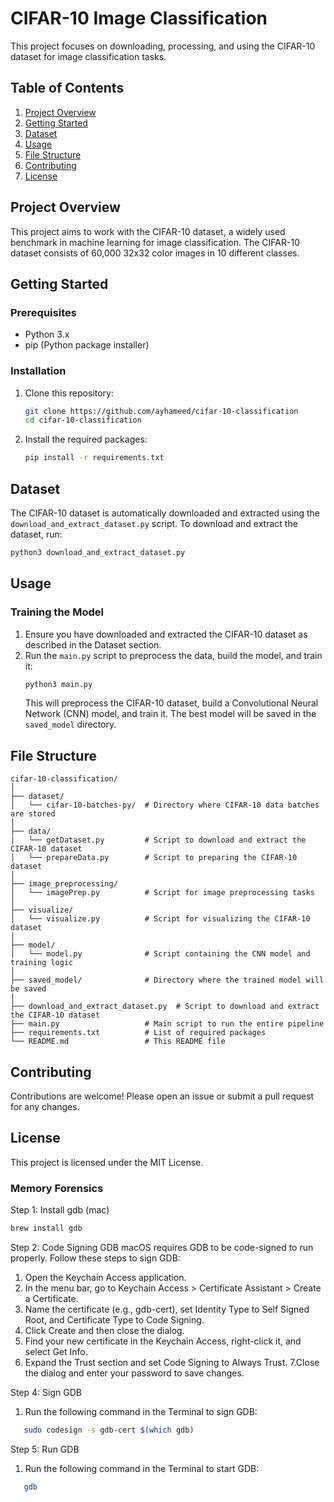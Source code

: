 # CIFAR-10 Image Classification
This project focuses on downloading, processing, and using the CIFAR-10 dataset for image classification tasks.

## Table of Contents
1. [Project Overview](#project-overview)
2. [Getting Started](#getting-started)
3. [Dataset](#dataset)
4. [Usage](#usage)
5. [File Structure](#file-structure)
6. [Contributing](#contributing)
7. [License](#license)

## Project Overview

This project aims to work with the CIFAR-10 dataset, a widely used benchmark in machine learning for image classification. The CIFAR-10 dataset consists of 60,000 32x32 color images in 10 different classes.

## Getting Started

### Prerequisites
- Python 3.x
- pip (Python package installer)

### Installation
1. Clone this repository:
   ```sh
   git clone https://github.com/ayhameed/cifar-10-classification
   cd cifar-10-classification
   ```
2. Install the required packages:
   ```sh
   pip install -r requirements.txt
   ```

## Dataset
The CIFAR-10 dataset is automatically downloaded and extracted using the `download_and_extract_dataset.py` script. To download and extract the dataset, run:
   ```sh
   python3 download_and_extract_dataset.py
   ```

## Usage

### Training the Model
1. Ensure you have downloaded and extracted the CIFAR-10 dataset as described in the Dataset section.
2. Run the `main.py` script to preprocess the data, build the model, and train it:
   ```sh
   python3 main.py
   ```
   This will preprocess the CIFAR-10 dataset, build a Convolutional Neural Network (CNN) model, and train it. The best model will be saved in the `saved_model` directory.

## File Structure
```
cifar-10-classification/
│
├── dataset/
│   └── cifar-10-batches-py/  # Directory where CIFAR-10 data batches are stored
│
├── data/
|   └── getDataset.py         # Script to download and extract the CIFAR-10 dataset
│   └── prepareData.py        # Script to preparing the CIFAR-10 dataset
│
├── image_preprocessing/
│   └── imagePrep.py          # Script for image preprocessing tasks
│
├── visualize/
│   └── visualize.py          # Script for visualizing the CIFAR-10 dataset
│
├── model/
│   └── model.py              # Script containing the CNN model and training logic
│
├── saved_model/              # Directory where the trained model will be saved
│
├── download_and_extract_dataset.py  # Script to download and extract the CIFAR-10 dataset
├── main.py                   # Main script to run the entire pipeline
├── requirements.txt          # List of required packages
└── README.md                 # This README file
```

## Contributing
Contributions are welcome! Please open an issue or submit a pull request for any changes.

## License
This project is licensed under the MIT License.

### Memory Forensics
Step 1: Install gdb (mac)
```sh
brew install gdb
```

Step 2: Code Signing GDB
macOS requires GDB to be code-signed to run properly. Follow these steps to sign GDB:
1. Open the Keychain Access application.
2. In the menu bar, go to Keychain Access > Certificate Assistant > Create a Certificate.
3. Name the certificate (e.g., gdb-cert), set Identity Type to Self Signed Root, and Certificate Type to Code Signing.
4. Click Create and then close the dialog.
5. Find your new certificate in the Keychain Access, right-click it, and select Get Info.
6. Expand the Trust section and set Code Signing to Always Trust.
7.Close the dialog and enter your password to save changes.

Step 4: Sign GDB
1. Run the following command in the Terminal to sign GDB:
```Bash
   sudo codesign -s gdb-cert $(which gdb)
```

Step 5: Run GDB
1. Run the following command in the Terminal to start GDB:
```Bash
   gdb
```
